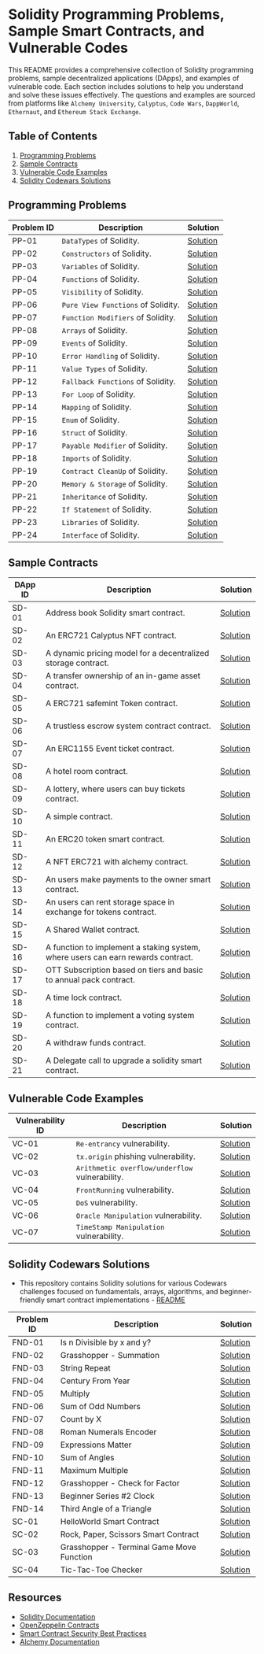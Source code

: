 # Solidity Programming Problems, Sample Smart Contracts, and Vulnerable Codes

This README provides a comprehensive collection of Solidity programming problems, sample decentralized applications (DApps), and examples of vulnerable code. Each section includes solutions to help you understand and solve these issues effectively. The questions and examples are sourced from platforms like `Alchemy University`, `Calyptus`, `Code Wars`, `DappWorld`, `Ethernaut`, and `Ethereum Stack Exchange`.

## Table of Contents

1. [Programming Problems](#programming-problems)
2. [Sample Contracts](#sample-contracts)
3. [Vulnerable Code Examples](#vulnerable-code-examples)
4. [Solidity Codewars Solutions](#solidity-codewars-solutions)

## Programming Problems

| Problem ID | Description | Solution |
|------------|-------------|----------|
| PP-01      | `DataTypes` of Solidity. | [Solution](https://github.com/varmakollu/90Code/tree/main/01-Data_Types) |
| PP-02      | `Constructors` of Solidity. | [Solution](https://github.com/varmakollu/90Code/tree/main/02-Constructors) |
| PP-03      | `Variables` of Solidity. | [Solution](https://github.com/varmakollu/90Code/tree/main/03-Variables) |
| PP-04      | `Functions` of Solidity. | [Solution](https://github.com/varmakollu/90Code/tree/main/04-Functions) |
| PP-05      | `Visibility` of Solidity. | [Solution](https://github.com/varmakollu/90Code/tree/main/05-Visibility) |
| PP-06      | `Pure View Functions` of Solidity. | [Solution](https://github.com/varmakollu/90Code/tree/main/06-Pure-View-Functions) |
| PP-07      | `Function Modifiers` of Solidity. | [Solution](https://github.com/varmakollu/90Code/tree/main/07-Function-Modifiers) |
| PP-08      | `Arrays` of Solidity. | [Solution](https://github.com/varmakollu/90Code/tree/main/08-Array) |
| PP-09      | `Events` of Solidity. | [Solution](https://github.com/varmakollu/90Code/tree/main/09-Events) |
| PP-10      | `Error Handling` of Solidity. | [Solution](https://github.com/varmakollu/90Code/tree/main/10-Error-Handling) |
| PP-11      | `Value Types` of Solidity. | [Solution](https://github.com/varmakollu/90Code/tree/main/11-Value-Types) |
| PP-12      | `Fallback Functions` of Solidity. | [Solution](https://github.com/varmakollu/90Code/tree/main/12-Fallback-Function) |
| PP-13      | `For Loop` of Solidity. | [Solution](https://github.com/varmakollu/90Code/tree/main/13-For-Loop) |
| PP-14      | `Mapping` of Solidity. | [Solution](https://github.com/varmakollu/90Code/tree/main/14-Mapping) |
| PP-15      | `Enum` of Solidity. | [Solution](https://github.com/varmakollu/90Code/tree/main/15-Enum) |
| PP-16      | `Struct` of Solidity. | [Solution](https://github.com/varmakollu/90Code/tree/main/16-Struct) |
| PP-17      | `Payable Modifier` of Solidity. | [Solution](https://github.com/varmakollu/90Code/tree/main/17-Payable-Modifier) |
| PP-18      | `Imports` of Solidity. | [Solution](https://github.com/varmakollu/90Code/tree/main/18-Imports) |
| PP-19      | `Contract CleanUp` of Solidity. | [Solution](https://github.com/varmakollu/90Code/tree/main/19-Contract-Cleanup) |
| PP-20      | `Memory & Storage` of Solidity. | [Solution](https://github.com/varmakollu/90Code/tree/main/20-Memory-and-Storage) |
| PP-21      | `Inheritance` of Solidity. | [Solution](https://github.com/varmakollu/90Code/tree/main/21-Inheritance) |
| PP-22      | `If Statement` of Solidity. | [Solution](https://github.com/varmakollu/90Code/tree/main/22-If-Statement) |
| PP-23      | `Libraries` of Solidity. | [Solution](https://github.com/varmakollu/90Code/tree/main/23-Libraries) |
| PP-24      | `Interface` of Solidity. | [Solution](https://github.com/varmakollu/90Code/tree/main/24-Interface) |


## Sample Contracts

| DApp ID | Description | Solution |
|---------|-------------|----------|
| SD-01   | Address book Solidity smart contract. | [Solution](https://github.com/varmakollu/90Code/blob/main/Sample-Apps/AddressBook.sol) |
| SD-02   | An ERC721 Calyptus NFT contract. | [Solution](https://github.com/varmakollu/90Code/blob/main/Sample-Apps/CalyptusNFT.sol) |
| SD-03   | A dynamic pricing model for a decentralized storage contract. | [Solution](https://github.com/varmakollu/90Code/blob/main/Sample-Apps/Dynamic_Pricing.sol) |
| SD-04   | A transfer ownership of an in-game asset contract. | [Solution](https://github.com/varmakollu/90Code/blob/main/Sample-Apps/ERC1155.sol) |
| SD-05   | A ERC721 safemint Token contract. | [Solution](https://github.com/varmakollu/90Code/blob/main/Sample-Apps/ERC721.sol) |
| SD-06   | A trustless escrow system contract contract. | [Solution](https://github.com/varmakollu/90Code/blob/main/Sample-Apps/Escrow_System.sol) |
| SD-07   | An ERC1155 Event ticket contract. | [Solution](https://github.com/varmakollu/90Code/blob/main/Sample-Apps/EventTicketERC1155.sol) |
| SD-08   | A hotel room contract. | [Solution](https://github.com/varmakollu/90Code/blob/main/Sample-Apps/HotelRoom.sol) |
| SD-09   | A lottery, where users can buy tickets contract. | [Solution](https://github.com/varmakollu/90Code/blob/main/Sample-Apps/Lottery_System.sol) |
| SD-10   | A simple contract. | [Solution](https://github.com/varmakollu/90Code/blob/main/Sample-Apps/MyContract.sol) |
| SD-11   | An ERC20 token smart contract. | [Solution](https://github.com/varmakollu/90Code/blob/main/Sample-Apps/MyERC20Token.sol) |
| SD-12   | A NFT ERC721 with alchemy contract. | [Solution](https://github.com/varmakollu/90Code/blob/main/Sample-Apps/NFTToken.sol) |
| SD-13   | An users make payments to the owner smart contract. | [Solution](https://github.com/varmakollu/90Code/blob/main/Sample-Apps/Pay_To_Owner.sol) |
| SD-14   | An users can rent storage space in exchange for tokens contract. | [Solution](https://github.com/varmakollu/90Code/blob/main/Sample-Apps/Rent_Storage.sol) |
| SD-15   | A Shared Wallet contract. | [Solution](https://github.com/varmakollu/90Code/blob/main/Sample-Apps/SharedWallet.sol) |
| SD-16   | A function to implement a staking system, where users can earn rewards contract. | [Solution](https://github.com/varmakollu/90Code/blob/main/Sample-Apps/Stacked_Rewards.sol) |
| SD-17   | OTT Subscription based on tiers and basic to annual pack contract. | [Solution](https://github.com/varmakollu/90Code/blob/main/Sample-Apps/Subscription_Service.sol) |
| SD-18   | A time lock contract. | [Solution](https://github.com/varmakollu/90Code/blob/main/Sample-Apps/Timelock.sol) |
| SD-19   | A function to implement a voting system contract. | [Solution](https://github.com/varmakollu/90Code/blob/main/Sample-Apps/Voting_System.sol) |
| SD-20   | A withdraw funds contract. | [Solution](https://github.com/varmakollu/90Code/blob/main/Sample-Apps/Withdraw_Funds.sol) |
| SD-21   | A Delegate call to upgrade a solidity smart contract. | [Solution](https://github.com/varmakollu/Solidity-Examples/blob/main/Sample-Apps/Delegate_call.sol) |

## Vulnerable Code Examples

| Vulnerability ID | Description | Solution |
|------------------|-------------|----------|
| VC-01            | `Re-entrancy` vulnerability. | [Solution](https://github.com/varmakollu/90Code/tree/main/Vulnerability/01-Re-Entrancy) |
| VC-02            | `tx.origin` phishing vulnerability. | [Solution](https://github.com/varmakollu/90Code/tree/main/Vulnerability/02-Tx.origin) |
| VC-03            | `Arithmetic overflow/underflow` vulnerability. | [Solution](https://github.com/varmakollu/90Code/tree/main/Vulnerability/03-Insecure%20Arithmetic) |
| VC-04            | `FrontRunning` vulnerability. | [Solution](https://github.com/varmakollu/90Code/tree/main/Vulnerability/04-Frontrunning) |
| VC-05            | `DoS` vulnerability. | [Solution](https://github.com/varmakollu/90Code/tree/main/Vulnerability/05-DoS%20Attack) |
| VC-06            | `Oracle Manipulation` vulnerability. | [Solution](https://github.com/varmakollu/90Code/tree/main/Vulnerability/06-Oracle%20Manipulation) |
| VC-07            | `TimeStamp Manipulation` vulnerability. | [Solution](https://github.com/varmakollu/90Code/tree/main/Vulnerability/07-Timestamp%20Manipulation) |

## Solidity Codewars Solutions

- This repository contains Solidity solutions for various Codewars challenges focused on fundamentals, arrays, algorithms, and beginner-friendly smart contract implementations - [README](https://github.com/varmakollu/Solidity-Examples/blob/main/CodeWars/README.md)

| Problem ID | Description | Solution |
|------------|-------------|----------|
| FND-01      | Is n Divisible by x and y? | [Solution](#) |
| FND-02      | Grasshopper - Summation | [Solution](#) |
| FND-03      | String Repeat | [Solution](#) |
| FND-04      | Century From Year | [Solution](#) |
| FND-05      | Multiply | [Solution](#) |
| FND-06      | Sum of Odd Numbers | [Solution](#) |
| FND-07      | Count by X | [Solution](#) |
| FND-08      | Roman Numerals Encoder | [Solution](#) |
| FND-09      | Expressions Matter | [Solution](https://github.com/varmakollu/Solidity-Examples/blob/main/CodeWars/expressionMatter.sol) |
| FND-10      | Sum of Angles | [Solution](#) |
| FND-11      | Maximum Multiple | [Solution](#) |
| FND-12      | Grasshopper - Check for Factor | [Solution](https://github.com/varmakollu/Solidity-Examples/blob/main/CodeWars/FactorCheck.sol) |
| FND-13      | Beginner Series #2 Clock | [Solution](#) |
| FND-14      | Third Angle of a Triangle | [Solution](#) |
| SC-01      | HelloWorld Smart Contract | [Solution](https://github.com/varmakollu/Solidity-Examples/blob/main/CodeWars/HelloWorld.sol) |
| SC-02      | Rock, Paper, Scissors Smart Contract | [Solution](#) |
| SC-03      | Grasshopper - Terminal Game Move Function | [Solution](https://github.com/varmakollu/Solidity-Examples/blob/main/CodeWars/Movefunction.sol) |
| SC-04      | Tic-Tac-Toe Checker | [Solution](#) |


## Resources

- [Solidity Documentation](https://docs.soliditylang.org/)
- [OpenZeppelin Contracts](https://docs.openzeppelin.com/contracts/)
- [Smart Contract Security Best Practices](https://consensys.github.io/smart-contract-best-practices/)
- [Alchemy Documentation](https://docs.alchemy.com/reference/api-overview)
